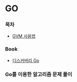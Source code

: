 # GO

### 목차
- [GVM 사용법](https://github.com/ThreeSnakes/TIL/blob/master/Golang/gvm.md)

### Book
- [디스커버리 Go]()

### Go를 이용한 알고리즘 문제 풀이